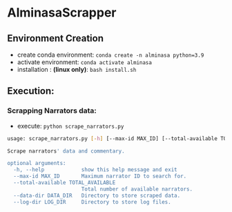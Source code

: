 # AlminasaScrapper

## Environment Creation

* create conda environment: ```conda create -n alminasa python=3.9```
* activate environment: ```conda activate alminasa```
* installation : **(linux only)**: ```bash install.sh```

## Execution:

### Scrapping Narrators data: 
* execute: ```python scrape_narrators.py```

```bash
usage: scrape_narrators.py [-h] [--max-id MAX_ID] [--total-available TOTAL_AVAILABLE] [--data-dir DATA_DIR] [--log-dir LOG_DIR]

Scrape narrators' data and commentary.

optional arguments:
  -h, --help            show this help message and exit
  --max-id MAX_ID       Maximum narrator ID to search for.
  --total-available TOTAL_AVAILABLE
                        Total number of available narrators.
  --data-dir DATA_DIR   Directory to store scraped data.
  --log-dir LOG_DIR     Directory to store log files.
```